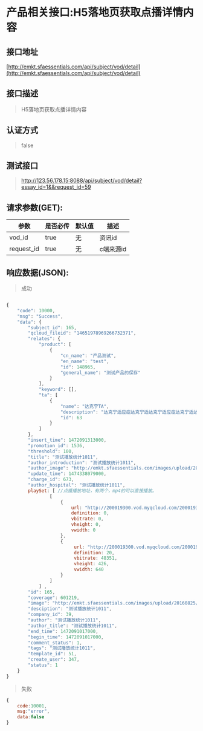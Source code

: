 # 产品相关接口:H5落地页获取点播详情内容

## 接口地址

[http://emkt.sfaessentials.com/api/subject/vod/detail](http://emkt.sfaessentials.com/api/subject/vod/detail)

## 接口描述

> H5落地页获取点播详情内容

## 认证方式

> false

## 测试接口

> http://123.56.178.15:8088/api/subject/vod/detail?essay_id=1&&request_id=59


## 请求参数(GET):

| 参数 | 是否必传 | 默认值 |  描述 | 
| ---- | ----- | ----- | ----- | 
| vod_id | true | 无 |  资讯id|
| request_id| true | 无 | c端来源id|



## 响应数据(JSON):
> 成功

```javascript

{
    "code": 10000,
    "msg": "Success",
    "data": {
        "subject_id": 165,
        "qcloud_fileid": "14651978969266732371",
        "relates": {
            "product": [
                {
                    "cn_name": "产品测试",
                    "en_name": "test",
                    "id": 148965,
                    "general_name": "测试产品的保存"
                }
            ],
            "keyword": [],
            "ta": [
                {
                    "name": "达克宁TA",
                    "description": "达克宁适应症达克宁适达克宁适应症达克宁适达克宁适应症达克宁适达克宁适应症达克宁适达克宁适应症达克宁适达克宁适应症达克宁适达克宁适应症达克宁适达克宁适应症达克宁适达克宁适应症达克宁适达克宁适应症达克宁适达克宁适应症达克宁适达克宁适应症达克宁适达克宁适应症达克宁适达克宁适应症达克宁适达克宁适应症达克宁适",
                    "id": 63
                }
            ]
        },
        "insert_time": 1472091313000,
        "promotion_id": 1536,
        "threshold": 100,
        "title": "测试播放统计1011",
        "author_introduction": "测试播放统计1011",
        "author_image": "http://emkt.sfaessentials.com/images/upload/20160825/14720912972226.png",
        "update_time": 1474338079000,
        "charge_id": 673,
        "author_hospital": "测试播放统计1011",
        playSet: [ //点播播放地址，有两个，mp4的可以直接播放。
                [
                    {
                        url: "http://200019300.vod.myqcloud.com/200019300_baca68724a9511e696928df36f316a58.f0.mov",//
                        definition: 0,
                        vbitrate: 0,
                        vheight: 0,
                        vwidth: 0
                    },
                    {
                         url: "http://200019300.vod.myqcloud.com/200019300_baca68724a9511e696928df36f316a58.f20.mp4",
                         definition: 20,
                         vbitrate: 48351,
                         vheight: 426,
                         vwidth: 640
                    }
                ]
            ] ,
        "id": 165,
        "coverage": 601219,
        "image": "http://emkt.sfaessentials.com/images/upload/20160825/14720912857014.png",
        "desciption": "测试播放统计1011",
        "company_id": 39,
        "author": "测试播放统计1011",
        "author_title": "测试播放统计1011",
        "end_time": 1472091017000,
        "begin_time": 1472091017000,
        "comment_status": 1,
        "tags": "测试播放统计1011",
        "template_id": 51,
        "create_user": 347,
        "status": 1
    }
}
```
> 失败 

```javascript
{
    code:10001,
    msg:"error",
    data:false
}
```

